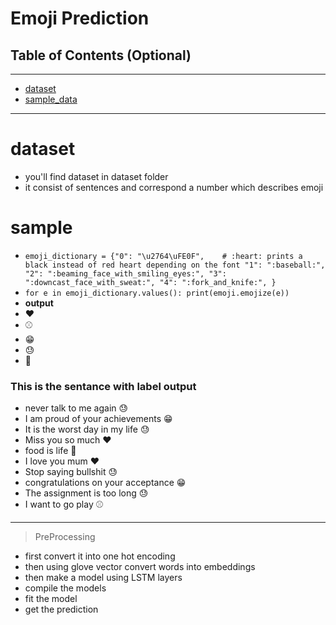 # Emoji Prediction

## Table of Contents (Optional)
---
- [dataset](#dataset)
- [sample_data](#sample)
---

# dataset
- you'll find dataset in dataset folder
- it consist of sentences and correspond a number which describes emoji

# sample
- `emoji_dictionary = {"0": "\u2764\uFE0F",    # :heart: prints a black instead of red heart depending on the font
                    "1": ":baseball:",
                    "2": ":beaming_face_with_smiling_eyes:",
                    "3": ":downcast_face_with_sweat:",
                    "4": ":fork_and_knife:",
                   }`
- `for e in emoji_dictionary.values():
    print(emoji.emojize(e)) ` 
- **output**
- ❤️
- ⚾
- 😁
- 😓 
- 🍴


### This is the sentance with label output
- never talk to me again 😓
- I am proud of your achievements 😁
- It is the worst day in my life 😓
- Miss you so much ❤️
- food is life 🍴
- I love you mum ❤️
- Stop saying bullshit 😓
- congratulations on your acceptance 😁
- The assignment is too long  😓
- I want to go play ⚾

---

> PreProcessing


- first convert it into one hot encoding
- then using glove vector convert words into embeddings
- then make a model using LSTM layers 
- compile the models 
- fit the model 
- get the prediction   
